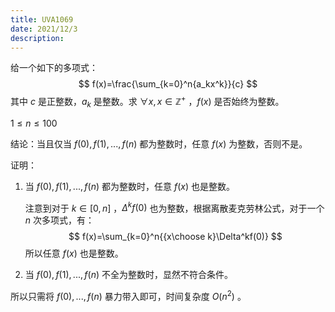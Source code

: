 ```yaml
---
title: UVA1069
date: 2021/12/3
description: 　
---
```


给一个如下的多项式：
$$
f(x)=\frac{\sum_{k=0}^n{a_kx^k}}{c}
$$
其中 $c$ 是正整数，$a_k$ 是整数。求 $\forall x,x\in \mathbb{Z^+}$ ，$f(x)$ 是否始终为整数。

$1\leq n\leq 100$

结论：当且仅当 $f(0),f(1),...,f(n)$ 都为整数时，任意 $f(x)$ 为整数，否则不是。

证明：

1. 当 $f(0),f(1),...,f(n)$ 都为整数时，任意 $f(x)$ 也是整数。

   注意到对于 $k\in[0,n]$ ，$\Delta^kf(0)$ 也为整数，根据离散麦克劳林公式，对于一个 $n$ 次多项式，有：
   $$
   f(x)=\sum_{k=0}^n{{x\choose k}\Delta^kf(0)}
   $$
   所以任意 $f(x)$ 也是整数。

2. 当 $f(0),f(1),...,f(n)$ 不全为整数时，显然不符合条件。

所以只需将 $f(0),...,f(n)$ 暴力带入即可，时间复杂度 $O(n^2)$ 。